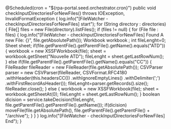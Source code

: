 @Scheduled(cron = "${rpa-portal.seed.orchestrator.cron}")
    public void checkInputDirectoriesForNewFiles() throws IOException, InvalidFormatException {
        log.info("[FileWatcher - checkInputDirectoriesForNewFiles] start");
        for (String directory : directories) {
            File[] files = new File(directory).listFiles();
            if (files != null) {
                for (File file : files) {
                    log.info("[FileWatcher - checkInputDirectoriesForNewFiles] Found A new File: {}", file.getAbsolutePath());
                    Workbook workbook ;
                    int fileLenght=0;
                    Sheet sheet;
                    if(file.getParentFile().getParentFile().getName().equals("ATD"))
                    {
                        workbook = new XSSFWorkbook(file);
                        sheet = workbook.getSheet("Nouvelle ATD");
                        fileLenght = sheet.getLastRowNum();
                    }
                    else if(file.getParentFile().getParentFile().getName().equals("CC"))
                    {
                        FileReader fileReader = new FileReader(file.getAbsolutePath());
                        CSVParser parser = new CSVParser(fileReader, CSVFormat.RFC4180
                                .withHeader(this.headersCC())
                                .withIgnoreEmptyLines()
                                .withDelimiter(';')
                                .withFirstRecordAsHeader());
                        fileLenght=parser.getRecords().size();
                        fileReader.close();
                    }
                    else
                    {
                        workbook = new XSSFWorkbook(file);
                        sheet = workbook.getSheetAt(0);
                        fileLenght = sheet.getLastRowNum();
                    }
                    boolean dicision = service.takeDecision(fileLenght, file.getParentFile().getParentFile().getName());
                    if(dicision)
                        moveFile(file.getAbsolutePath(), file.getParentFile().getParentFile() + "/archive");
                }
            }
        }
        log.info("[FileWatcher - checkInputDirectoriesForNewFiles] End");
    }
